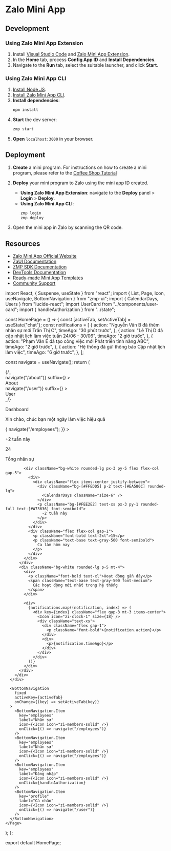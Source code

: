 # Zalo Mini App

## Development

### Using Zalo Mini App Extension

1. Install [Visual Studio Code](https://code.visualstudio.com/download) and [Zalo Mini App Extension](https://mini.zalo.me/docs/dev-tools).
1. In the **Home** tab, process **Config App ID** and **Install Dependencies**.
1. Navigate to the **Run** tab, select the suitable launcher, and click **Start**.

### Using Zalo Mini App CLI

1. [Install Node JS](https://nodejs.org/en/download/).
1. [Install Zalo Mini App CLI](https://mini.zalo.me/docs/dev-tools/cli/intro/).
1. **Install dependencies**:
   ```bash
   npm install
   ```
1. **Start** the dev server:
   ```bash
   zmp start
   ```
1. **Open** `localhost:3000` in your browser.

## Deployment

1. **Create** a mini program. For instructions on how to create a mini program, please refer to the [Coffee Shop Tutorial](https://mini.zalo.me/tutorial/coffee-shop/step-1/)

1. **Deploy** your mini program to Zalo using the mini app ID created.

   - **Using Zalo Mini App Extension**: navigate to the **Deploy** panel > **Login** > **Deploy**.
   - **Using Zalo Mini App CLI**:
     ```bash
     zmp login
     zmp deploy
     ```

1. Open the mini app in Zalo by scanning the QR code.

## Resources

- [Zalo Mini App Official Website](https://mini.zalo.me/)
- [ZaUI Documentation](https://mini.zalo.me/documents/zaui/)
- [ZMP SDK Documentation](https://mini.zalo.me/documents/api/)
- [DevTools Documentation](https://mini.zalo.me/docs/dev-tools/)
- [Ready-made Mini App Templates](https://mini.zalo.me/zaui-templates)
- [Community Support](https://mini.zalo.me/community)

import React, { Suspense, useState } from "react";
import { List, Page, Icon, useNavigate, BottomNavigation } from "zmp-ui";
import { CalendarDays, Users } from "lucide-react";
import UserCard from "../components/user-card";
import { handleAuthorization } from "../state";

const HomePage = () => {
const [activeTab, setActiveTab] = useState("chat");
const notifications = [
{
action: "Nguyễn Văn B đã thêm nhân sự mới Trần Thị C",
timeAgo: "30 phút trước",
},
{
action: "Lê Thị D đã cập nhật lịch làm việc tuần 24/06 - 30/06",
timeAgo: "2 giờ trước",
},
{
action: "Phạm Văn E đã tạo công việc mới Phát triển tính năng ABC",
timeAgo: "2 giờ trước",
},
{
action: "Hệ thống đã gửi thông báo Cập nhật lịch làm việc",
timeAgo: "6 giờ trước",
},
];

const navigate = useNavigate();
return (
<Page className="page">
<Suspense>
<div className="section-container">
<UserCard />
</div>
</Suspense>
{/_ <div className="section-container">
<List>
<List.Item
onClick={() => navigate("/about")}
suffix={<Icon icon="zi-arrow-right" />} >
<div>About</div>
</List.Item>
<List.Item
onClick={() => navigate("/user")}
suffix={<Icon icon="zi-arrow-right" />} >
<div>User</div>
</List.Item>
</List>
</div> _/}
<div className="mt-5">
<p className="font-black text-2xl">Dashboard</p>
<p className="mt-1">Xin chào, chúc bạn một ngày làm việc hiệu quả</p>
<div className="mt-8">
<div className="grid grid-cols-2 gap-4">
<div
className="bg-white rounded-lg px-3 py-5 flex flex-col gap-5"
onClick={() => {
navigate("/employees");
}} >
<div>
<div className="flex items-center justify-between">
<div className="bg-[#DBEAFE] p-2 text-blue-700 rounded-lg">
<Users className="size-6" />
</div>
<p className="bg-[#DCFCE7] text-xs px-3 py-1 rounded-full text-[#186636] font-semibold">
+2 tuần này
</p>
</div>
</div>
<div className="flex flex-col gap-1">
<p className="font-bold text-2xl">24</p>
<p className="text-base text-gray-500 font-semibold">
Tổng nhân sự
</p>
</div>
</div>

            <div className="bg-white rounded-lg px-3 py-5 flex flex-col gap-5">
              <div>
                <div className="flex items-center justify-between">
                  <div className="bg-[#FFEDD5] p-2 text-[#EA580C] rounded-lg">
                    <CalendarDays className="size-6" />
                  </div>
                  <p className="bg-[#FEE2E2] text-xs px-3 py-1 rounded-full text-[#A73636] font-semibold">
                    -2 tuần này
                  </p>
                </div>
              </div>
              <div className="flex flex-col gap-1">
                <p className="font-bold text-2xl">15</p>
                <p className="text-base text-gray-500 font-semibold">
                  Ca làm hôm nay
                </p>
              </div>
            </div>
          </div>
          <div className="bg-white rounded-lg p-5 mt-4">
            <div>
              <p className="font-bold text-xl">Hoạt động gần đây</p>
              <span className="text-base text-gray-500 font-medium">
                Các hoạt động mới nhất trong hệ thống
              </span>
            </div>

            <div>
              {notifications.map((notification, index) => (
                <div key={index} className="flex gap-3 mt-3 items-center">
                  <Icon icon="zi-clock-1" size={18} />
                  <div className="text-xs">
                    <div className="flex gap-1">
                      <p className="font-bold">{notification.action}</p>
                    </div>
                    <div>
                      <p>{notification.timeAgo}</p>
                    </div>
                  </div>
                </div>
              ))}
            </div>
          </div>
        </div>
      </div>

      <BottomNavigation
        fixed
        activeKey={activeTab}
        onChange={(key) => setActiveTab(key)}
      >
        <BottomNavigation.Item
          key="employees"
          label="Nhân sự"
          icon={<Icon icon="zi-members-solid" />}
          onClick={() => navigate("/employees")}
        />
        <BottomNavigation.Item
          key="employees"
          label="Nhân sự"
          icon={<Icon icon="zi-members-solid" />}
          onClick={() => navigate("/employees")}
        />
        <BottomNavigation.Item
          key="employees"
          label="Đăng nhập"
          icon={<Icon icon="zi-members-solid" />}
          onClick={handleAuthorization}
        />
        <BottomNavigation.Item
          key="profile"
          label="Cá nhân"
          icon={<Icon icon="zi-members-solid" />}
          onClick={() => navigate("/user")}
        />
      </BottomNavigation>
    </Page>

);
};

export default HomePage;
